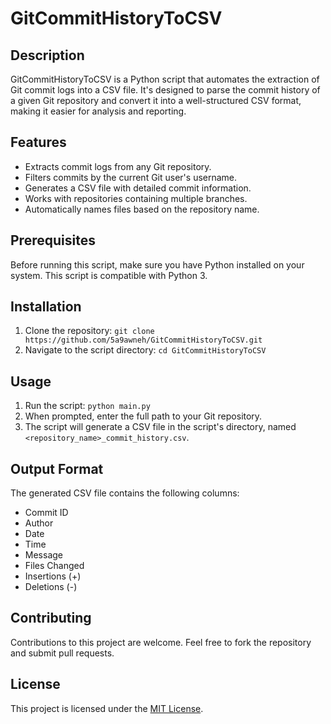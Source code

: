 # GitCommitHistoryToCSV

## Description
GitCommitHistoryToCSV is a Python script that automates the extraction of Git commit logs into a CSV file. It's designed to parse the commit history of a given Git repository and convert it into a well-structured CSV format, making it easier for analysis and reporting.

## Features
- Extracts commit logs from any Git repository.
- Filters commits by the current Git user's username.
- Generates a CSV file with detailed commit information.
- Works with repositories containing multiple branches.
- Automatically names files based on the repository name.

## Prerequisites
Before running this script, make sure you have Python installed on your system. This script is compatible with Python 3.

## Installation
1. Clone the repository: `git clone https://github.com/5a9awneh/GitCommitHistoryToCSV.git`
2. Navigate to the script directory: `cd GitCommitHistoryToCSV`

## Usage
1. Run the script: `python main.py`
2. When prompted, enter the full path to your Git repository.
3. The script will generate a CSV file in the script's directory, named `<repository_name>_commit_history.csv`.

## Output Format
The generated CSV file contains the following columns:
- Commit ID
- Author
- Date
- Time
- Message
- Files Changed
- Insertions (+)
- Deletions (-)

## Contributing
Contributions to this project are welcome. Feel free to fork the repository and submit pull requests.

## License
This project is licensed under the [MIT License](LICENSE).
